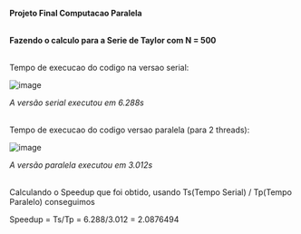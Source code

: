 **Projeto Final Computacao Paralela** <br> <br>

**Fazendo o calculo para a Serie de Taylor com N = 500** <br> <br>

Tempo de execucao do codigo na versao serial: <br>

![image](https://github.com/thiliporace/computacaoParalela/assets/85422792/9b775451-e6fa-4096-90fb-bbe06e8646d6) <br>

*A versão serial executou em 6.288s* <br> <br>

Tempo de execucao do codigo versao paralela (para 2 threads): <br>

![image](https://github.com/thiliporace/computacaoParalela/assets/85422792/7775a8aa-cd07-4489-8076-9d1a0842b7f8) <br>

*A versão paralela executou em 3.012s* <br> <br>

Calculando o Speedup que foi obtido, usando Ts(Tempo Serial) / Tp(Tempo Paralelo) conseguimos <br>

Speedup = Ts/Tp = 6.288/3.012 = 2.0876494 
